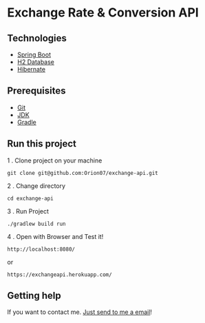 # Exchange Rate & Conversion API #

## Technologies ##
* [Spring Boot](https://spring.io/)
* [H2 Database](https://www.h2database.com/html/main.html)
* [Hibernate](https://hibernate.org/)

## Prerequisites ##
* [Git](https://git-scm.com/book/en/v2/Getting-Started-Installing-Git)
* [JDK](https://www.oracle.com/java/technologies/javase/javase-jdk8-downloads.html)
* [Gradle](https://gradle.org/)

## Run this project ##
1 . Clone project on your machine
```
git clone git@github.com:Orion07/exchange-api.git
```
2 . Change directory
```
cd exchange-api
```
3 . Run Project
```
./gradlew build run
```
4 . Open with Browser and Test it!
```
http://localhost:8080/
```
or
```
https://exchangeapi.herokuapp.com/
```

## Getting help ##

If you want to contact me. [Just send to me a email](mailto:aligocmen7@gmail.com)!
